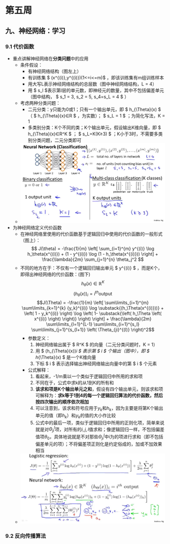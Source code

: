 # 第五周  
## 九、神经网络：学习  
### 9.1 代价函数  
* 重点讲解神经网络在**分类问题**中的应用  
  * 条件假设：  
    * 有神经网络结构（图左上）  
    * 有训练集 $ (x^{(i)},y^{(i)})(1<=i<=m)$ ，即该训练集有m组训练样本  
    * 用大写L表示神经网络结构的总层数（图中神经网络结构，L = 4）  
    * 用 $ s_l $表示第l层的单元数，即神经元的数量，其中不包括偏差单元（图中结构， $ s_1 = 3, s_2 = 5, s_4=s_L = 4 $ ）  
  * 考虑两种分类问题：  
    * 二元分类：y只能为0或1；只有一个输出单元，即 $ h_{\Theta}(x) $（ $ h_{\Theta}(x)∈R $ ，为实数）； $ s_L = 1 $ ；为简化写法，K = 1  
    * 多类别分类：K个不同的类；K个输出单元，假设输出K维向量，即 $ h_{\Theta}(x)∈R^K $ ； $ s_L=K(K≥3) $ ；K小于3时，不需要多类别分类问题，二元分类即可  
  * ![](image/2024-01-28-20-39-01.png)  
* 为神经网络定义代价函数
  * 在神经网络里使用的代价函数基于逻辑回归中使用的代价函数的一般形式（图上）：$$  J(\theta) = -\frac{1}{m} \left[ \sum_{i=1}^{m} y^{(i)} \log h_\theta(x^{(i)}) + (1 - y^{(i)}) \log (1 - h_\theta(x^{(i)})) \right] + \frac{\lambda}{2m} \sum_{j=1}^{n} \theta_j^2 $$ 
  * 不同的地方在于：不仅有一个逻辑回归输出单元 $ y^{(i)} $ ，而是K个，即得出神经网络的代价函数：(图下)
  $$h_\theta\left(x\right)\in \mathbb{R}^{K}$$  $${\left({h_\theta}\left(x\right)\right)}_{i}={i}^{th} \text{output}$$  $$J(\Theta) = -\frac{1}{m} \left[ \sum\limits_{i=1}^{m} \sum\limits_{k=1}^{k} {y_k}^{(i)} \log \substack{(h_\Theta(x^{(i)}))} + \left( 1 - y_k^{(i)} \right) \log \left( 1- \substack{\left( h_\Theta \left( x^{(i)} \right) \right)} \right) \right] + \frac{\lambda}{2m} \sum\limits_{l=1}^{L-1} \sum\limits_{i=1}^{s_l} \sum\limits_{j=1}^{s_{l+1}} \left( \Theta_{ji}^{(l)} \right)^2$$
    * 参数定义：
      1. 神经网络输出属于 $ R^K $ 的向量（二元分类问题时，K = 1）
      2. 用 $ (h_{\Theta}(x))_i $ 表示第 $ i $ 个输出（图中），即 $ h_{\Theta}(x) $ 是一个K维向量
      3. 下标 $ i $ 表示选择输出神经网络输出向量中的第 $ i $ 个元素
    * 公式解释：
      1. 看起来，-1/m乘以一个类似于逻辑回归中所用的求和项
      2. 不同在于，公式中求k的从1到K的所有和
      3. **该求和项是K个输出单元之和**，假设有四个输出单元，则该求和项可解释为：**求k等于1到4的每一个逻辑回归算法的代价函数，然后按四次输出的顺序依次相加**
      4. 可以注意到，该求和符号应用于$y_k$和$h_k$，因为主要是将第K个输出单元的值（即$h_k$）和$y_k$的值的大小作比较
      5. 公式中的最后一项，类似于逻辑回归中所用的正则化项，简单来说就是对${{\Theta_{ji}}}^l$项，对所有的$i,j, l$值求和；像逻辑回归一样，不包括偏差值项$\theta_0$，具体地说就是不对那些${{\Theta_{ji}}}^l$中i为的项进行求和（即不包括偏差单元的项）；不将偏差项正则化是约定俗成的，加或不加效果相当
  * ![](image/2024-01-30-21-10-29.png) 
### 9.2 反向传播算法